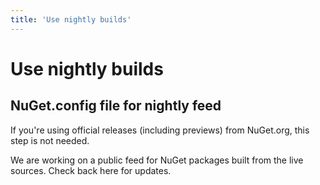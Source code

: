 ```yaml
---
title: 'Use nightly builds'
---
```


# Use nightly builds

## NuGet.config file for nightly feed

If you're using official releases (including previews) from NuGet.org, this step is not needed.

We are working on a public feed for NuGet packages built from the live sources. Check back here for updates.
